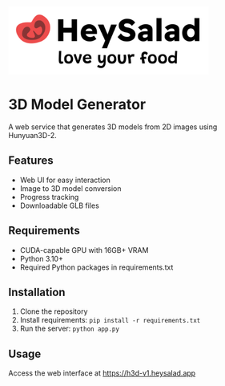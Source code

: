 <img src="https://raw.githubusercontent.com/Hey-Salad/.github/refs/heads/main/HeySalad%20Logo%20%2B%20Tagline%20Black.svg" alt="HeySalad Logo" width="400"/>

# 3D Model Generator

A web service that generates 3D models from 2D images using Hunyuan3D-2.

## Features
- Web UI for easy interaction
- Image to 3D model conversion
- Progress tracking
- Downloadable GLB files

## Requirements
- CUDA-capable GPU with 16GB+ VRAM
- Python 3.10+
- Required Python packages in requirements.txt

## Installation
1. Clone the repository
2. Install requirements: `pip install -r requirements.txt`
3. Run the server: `python app.py`

## Usage
Access the web interface at https://h3d-v1.heysalad.app
